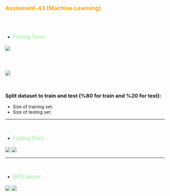 <p style="color: orange; font-weight: bold; font-size: 18px">Assinment-43 (Machine Learning)</p>
<br>
<br>

- <p style="color: lightgreen; font-size: 18px; font-family: Tahoma">Finding Nemo</p>
![](data/Distribution-based-on-Stature-and-weight.png)

<br>
<br>

![](data/Stature-Distribution-by-Gender.png)

<br>

### Split dataset to train and test (%80 for train and %20 for test):
- Size of training set: 
- Size of testing set: 


---
<br>

- <p style="color: lightgreen; font-size: 18px; font-family: Tahoma">Finding Dory</p>


![](data/accuracy-of-myKnn.JPG)
![](data/Confusion-matrix-myKnn.png)

---
<br>

- <p style="color: lightgreen; font-size: 18px; font-family: Tahoma">IRIS dataset</p>


![](data/accuracy-of-KNeighborsClassifier.JPG)
![](data/Confusion-matrix-sklearnKnn.png)

